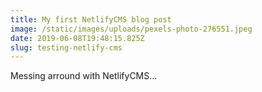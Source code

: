 ```yaml
---
title: My first NetlifyCMS blog post
image: /static/images/uploads/pexels-photo-276551.jpeg
date: 2019-06-08T19:48:15.825Z
slug: testing-netlify-cms
---
```

Messing arround with NetlifyCMS...
